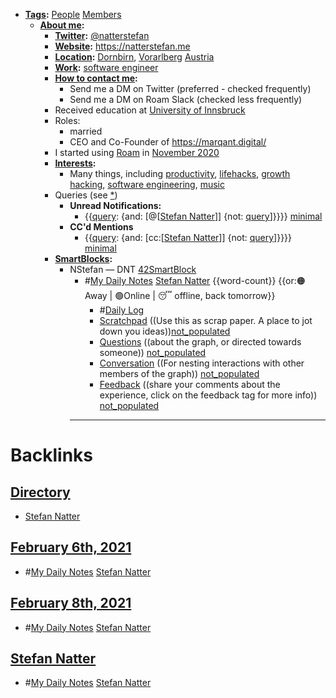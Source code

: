 - **[Tags](<Tags.md>):** [People](<People.md>) [Members](<Members.md>)
    - **[About me](<About me.md>):** 
        - **[Twitter](<Twitter.md>):** [@natterstefan](https://www.twitter.com/natterstefan) 
        - **[Website](<Website.md>):** https://natterstefan.me
        - **[Location](<Location.md>):** [Dornbirn](<Dornbirn.md>), [Vorarlberg](<Vorarlberg.md>) [Austria](<Austria.md>)
        - **[Work](<Work.md>):** [software engineer](<software engineer.md>)
        - **[How to contact me](<How to contact me.md>):**
            - Send me a DM on Twitter (preferred - checked frequently)
            - Send me a DM on Roam Slack (checked less frequently)
        - Received education at [University of Innsbruck](<University of Innsbruck.md>)
        - Roles:
            - married
            - CEO and Co-Founder of https://marqant.digital/
        - I started using [Roam](<Roam.md>) in [November 2020](<November 2020.md>)
        - **[Interests](<Interests.md>):**
            - Many things, including [productivity](<productivity.md>), [lifehacks](<lifehacks.md>), [growth hacking](<growth hacking.md>), [software engineering](<software engineering.md>), [music](<music.md>)
        - Queries (see [*](((jTQwEButc))))
            - **Unread Notifications:**
                - {{[query](<query.md>): {and: [@[[Stefan Natter](<@[[Stefan Natter.md>)]] {not: [query](<query.md>)]}}}} [minimal](<minimal.md>)
            - **CC'd Mentions**
                - {{[query](<query.md>): {and: [cc:[[Stefan Natter](<cc:[[Stefan Natter.md>)]] {not: [query](<query.md>)]}}}} [minimal](<minimal.md>)
        - **[SmartBlocks](<SmartBlocks.md>):**
            - NStefan — DNT [42SmartBlock](<42SmartBlock.md>)
                - #[My Daily Notes](<My Daily Notes.md>) [Stefan Natter](<Stefan Natter.md>) {{word-count}}   {{or:🟠Away | 🟢Online | 😴 offline, back tomorrow}}
                    - #[Daily Log](<Daily Log.md>)
                    - [Scratchpad](<Scratchpad.md>) ((Use this as scrap paper. A place to jot down you ideas))[not_populated](<not_populated.md>)
                    - [Questions](<Questions.md>) ((about the graph, or directed towards someone)) [not_populated](<not_populated.md>)
                    - [Conversation](<Conversation.md>) ((For nesting interactions with other members of the graph)) [not_populated](<not_populated.md>)
                    - [Feedback](<Feedback.md>) ((share your comments about the experience, click on the feedback tag for more info)) [not_populated](<not_populated.md>)
                - ---

# Backlinks
## [Directory](<Directory.md>)
- [Stefan Natter](<Stefan Natter.md>)

## [February 6th, 2021](<February 6th, 2021.md>)
- #[My Daily Notes](<My Daily Notes.md>) [Stefan Natter](<Stefan Natter.md>)

## [February 8th, 2021](<February 8th, 2021.md>)
- #[My Daily Notes](<My Daily Notes.md>) [Stefan Natter](<Stefan Natter.md>)

## [Stefan Natter](<Stefan Natter.md>)
- #[My Daily Notes](<My Daily Notes.md>) [Stefan Natter](<Stefan Natter.md>)

